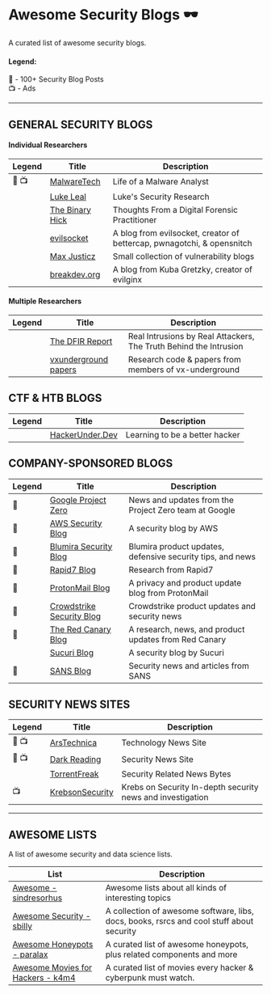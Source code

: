 # Awesome Security Blogs 🕶️

A curated list of awesome security blogs.

#### Legend: </br>
💯 - 100+ Security Blog Posts </br>
📺 - Ads

* * *

## GENERAL SECURITY BLOGS
#### Individual Researchers
|Legend|Title|Description|
|---|---|---|
| 💯 📺 | [MalwareTech](https://www.malwaretech.com/)| Life of a Malware Analyst |
| | [Luke Leal](https://lukeleal.com/research/posts/) | Luke's Security Research|
| | [The Binary Hick](https://thebinaryhick.blog/)|Thoughts From a Digital Forensic Practitioner|
| | [evilsocket](https://www.evilsocket.net/) | A blog from evilsocket, creator of bettercap, pwnagotchi, & opensnitch |
| | [Max Justicz](https://justi.cz/) | Small collection of vulnerability blogs |
| | [breakdev.org](https://breakdev.org/) | A blog from Kuba Gretzky, creator of evilginx |

#### Multiple Researchers
|Legend|Title|Description|
|---|---|---|
| | [The DFIR Report](https://thedfirreport.com/) | Real Intrusions by Real Attackers, The Truth Behind the Intrusion |
| | [vxunderground papers](https://github.com/vxunderground/VXUG-Papers) | Research code & papers from members of vx-underground |

## CTF & HTB BLOGS
|Legend|Title|Description|
|---|---|---|
| | [HackerUnder.Dev](https://www.hackerunder.dev) | Learning to be a better hacker |

## COMPANY-SPONSORED BLOGS
|Legend|Title|Description|
|---|---|---|
| 💯 | [Google Project Zero](https://googleprojectzero.blogspot.com/) | News and updates from the Project Zero team at Google |
| 💯 | [AWS Security Blog](https://aws.amazon.com/blogs/security/) | A security blog by AWS |
| 💯 | [Blumira Security Blog](https://www.blumira.com/blog/) | Blumira product updates, defensive security tips, and news |
| 💯 | [Rapid7 Blog](https://blog.rapid7.com/tag/research/) | Research from Rapid7 |
| 💯 | [ProtonMail Blog](https://protonmail.com/blog/) | A privacy and product update blog from ProtonMail |
| 💯 | [Crowdstrike Security Blog](https://www.crowdstrike.com/blog/) | Crowdstrike product updates and security news |
| 💯 | [The Red Canary Blog](https://redcanary.com/blog/) | A research, news, and product updates from Red Canary |
| | [Sucuri Blog](https://blog.sucuri.net/)| A security blog by Sucuri |
| 💯 | [SANS Blog](https://www.sans.org/blog/) | Security news and articles from SANS |

## SECURITY NEWS SITES
|Legend|Title|Description|
|---|---|---|
| 💯 📺 | [ArsTechnica](https://arstechnica.com/) | Technology News Site |
| 💯 📺 | [Dark Reading](https://www.darkreading.com/) | Security News Site |
| | [TorrentFreak](https://torrentfreak.com/) | Security Related News Bytes |
| 📺 | [KrebsonSecurity](https://krebsonsecurity.com/)| Krebs on Security In-depth security news and investigation |

* * * 

## AWESOME LISTS

A list of awesome security and data science lists.

| List | Description |
|---|---|
| [Awesome - sindresorhus](https://github.com/sindresorhus/awesome) | Awesome lists about all kinds of interesting topics |
| [Awesome Security - sbilly](https://github.com/sbilly/awesome-security) | A collection of awesome software, libs, docs, books, rsrcs and cool stuff about security |
| [Awesome Honeypots - paralax](https://github.com/paralax/awesome-honeypots) | A curated list of awesome honeypots, plus related components and more|
| [Awesome Movies for Hackers - k4m4](https://github.com/k4m4/movies-for-hackers) | A curated list of movies every hacker & cyberpunk must watch.|
